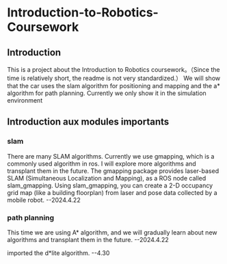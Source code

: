 # Introduction-to-Robotics-Coursework
## Introduction
This is a project about the Introduction to Robotics coursework。（Since the time is relatively short, the readme is not very standardized.）
We will show that the car uses the slam algorithm for positioning and mapping and the a* algorithm for path planning.
Currently we only show it in the simulation environment
## Introduction aux modules importants
### slam
There are many SLAM algorithms. Currently we use gmapping, which is a commonly used algorithm in ros. I will explore more algorithms and transplant them in the future.
The gmapping package provides laser-based SLAM (Simultaneous Localization and Mapping), as a ROS node called slam_gmapping. Using slam_gmapping, you can create a 2-D occupancy grid map (like a building floorplan) from laser and pose data collected by a mobile robot. --2024.4.22
### path planning
This time we are using A* algorithm, and we will gradually learn about new algorithms and transplant them in the future. --2024.4.22

imported the d*lite algorithm. --4.30
